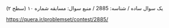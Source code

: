 یک سوال ساده / شناسه: 2885 / منبع سوال: مسابقه شماره ۱۰ (سطح ۲) 

https://quera.ir/problemset/contest/2885/